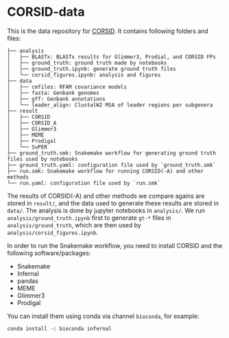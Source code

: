 # CORSID-data

This is the data repository for [CORSID](https://github.com/elkebir-group/CORSID).
It contains following folders and files:
```
├── analysis
│   ├── BLASTx: BLASTx results for Glimmer3, Prodial, and CORSID FPs
│   ├── ground_truth: ground truth made by notebooks
│   ├── ground_truth.ipynb: generate ground truth files
│   └── corsid_figures.ipynb: analysis and figures
├── data
│   ├── cmfiles: RFAM covariance models
│   ├── fasta: Genbank genomes
│   ├── gff: Genbank annotations
│   └── leader_align: ClustalW2 MSA of leader regions per subgenera
├── result
│   ├── CORSID
│   ├── CORSID_A
│   ├── Glimmer3
│   ├── MEME
│   ├── Prodigal
│   └── SuPER
├── ground_truth.smk: Snakemake workflow for generating ground truth files used by notebooks
├── ground_truth.yaml: configuration file used by `ground_truth.smk`
├── run.smk: Snakemake workflow for running CORSID(-A) and other methods
└── run.yaml: configuration file used by `run.smk`
```

The results of CORSID(-A) and other methods we compare agains are stored in `result/`, and the data used to generate these results are stored in `data/`.
The analysis is done by jupyter notebooks in `analysis/`. We run `analysis/ground_truth.ipynb` first to generate `gt-*` files in `analysis/ground_truth`, which are then used by `analysis/corsid_figures.ipynb`.

In order to run the Snakemake workflow, you need to install CORSID and the following software/packages:
- Snakemake
- Infernal
- pandas
- MEME
- Glimmer3
- Prodigal

You can install them using conda via channel `bioconda`, for example:
``` bash
conda install -c bioconda infernal
```
